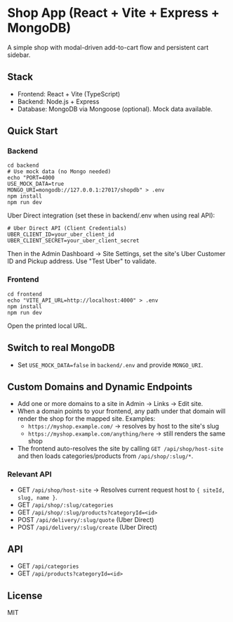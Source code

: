 # Shop App (React + Vite + Express + MongoDB)

A simple shop with modal-driven add-to-cart flow and persistent cart sidebar.

## Stack
- Frontend: React + Vite (TypeScript)
- Backend: Node.js + Express
- Database: MongoDB via Mongoose (optional). Mock data available.

## Quick Start

### Backend
```
cd backend
# Use mock data (no Mongo needed)
echo "PORT=4000
USE_MOCK_DATA=true
MONGO_URI=mongodb://127.0.0.1:27017/shopdb" > .env
npm install
npm run dev
```

Uber Direct integration (set these in backend/.env when using real API):

```
# Uber Direct API (Client Credentials)
UBER_CLIENT_ID=your_uber_client_id
UBER_CLIENT_SECRET=your_uber_client_secret
```

Then in the Admin Dashboard → Site Settings, set the site's Uber Customer ID and Pickup address. Use "Test Uber" to validate.

### Frontend
```
cd frontend
echo "VITE_API_URL=http://localhost:4000" > .env
npm install
npm run dev
```
Open the printed local URL.

## Switch to real MongoDB
- Set `USE_MOCK_DATA=false` in `backend/.env` and provide `MONGO_URI`.

## Custom Domains and Dynamic Endpoints

- Add one or more domains to a site in Admin → Links → Edit site.
- When a domain points to your frontend, any path under that domain will render the shop for the mapped site. Examples:
  - `https://myshop.example.com/` → resolves by host to the site's slug
  - `https://myshop.example.com/anything/here` → still renders the same shop
- The frontend auto-resolves the site by calling `GET /api/shop/host-site` and then loads categories/products from `/api/shop/:slug/*`.

### Relevant API
- GET `/api/shop/host-site` → Resolves current request host to `{ siteId, slug, name }`.
- GET `/api/shop/:slug/categories`
- GET `/api/shop/:slug/products?categoryId=<id>`
- POST `/api/delivery/:slug/quote` (Uber Direct)
- POST `/api/delivery/:slug/create` (Uber Direct)

## API
- GET `/api/categories`
- GET `/api/products?categoryId=<id>`

## License
MIT